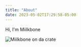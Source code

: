 ```yaml
---
title: "About"
date: 2023-05-02T17:29:58-05:00
---
```


Hi, I'm Miilkbone

![Miilkbone on da crate](/img/miilkbone.jpg)
